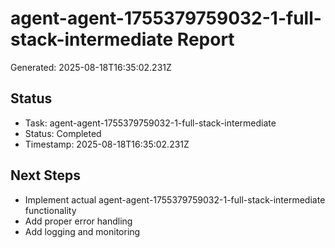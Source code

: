 # agent-agent-1755379759032-1-full-stack-intermediate Report

Generated: 2025-08-18T16:35:02.231Z

## Status
- Task: agent-agent-1755379759032-1-full-stack-intermediate
- Status: Completed
- Timestamp: 2025-08-18T16:35:02.231Z

## Next Steps
- Implement actual agent-agent-1755379759032-1-full-stack-intermediate functionality
- Add proper error handling
- Add logging and monitoring
